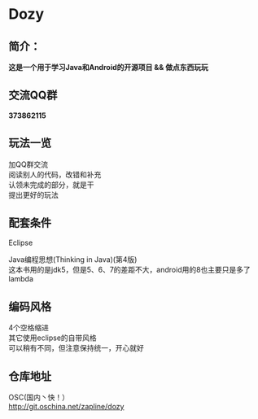 Dozy
========

简介：
--------------------------------
<b>这是一个用于学习Java和Android的开源项目 && 做点东西玩玩</b>  

交流QQ群
--------------------------------
<b>373862115</b>

玩法一览
--------------------------------
加QQ群交流  
阅读别人的代码，改错和补充  
认领未完成的部分，就是干  
提出更好的玩法  

配套条件
--------------------------------
Eclipse  

Java编程思想(Thinking in Java)(第4版)  
这本书用的是jdk5，但是5、6、7的差距不大，android用的8也主要只是多了lambda  


编码风格
--------------------------------
4个空格缩进  
其它使用eclipse的自带风格  
可以稍有不同，但注意保持统一，开心就好  

仓库地址
--------------------------------
OSC(国内丶快！）  
<http://git.oschina.net/zapline/dozy>  

